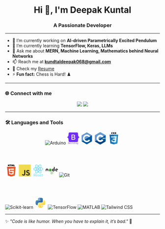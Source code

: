 <h1 align="center">Hi 👋, I'm Deepak Kuntal</h1>
<h3 align="center">A Passionate Developer</h3>

---

- 🔭 I’m currently working on **AI-driven Parametrically Excited Pendulum**
- 🌱 I’m currently learning **TensorFlow, Keras, LLMs**
- 💬 Ask me about **MERN, Machine Learning, Mathematics behind Neural Networks**
- 📫 Reach me at **kundtaldeepak068@gmail.com**
- 📄 Check my [Resume](https://drive.google.com/file/d/1r14p2Af_C9OXYdTJ_EwOc0DAdKyimIyq/view?usp=sharing)
- ⚡ **Fun fact:** Chess is Hard! ♟️

---

### 🌐 **Connect with me**
<p align="center">
  <!-- Add your social media links/icons here -->
  <a href="https://github.com/yourusername"><img src="https://img.shields.io/badge/GitHub-%2312100E.svg?&style=flat&logo=GitHub&logoColor=white" height="30"></a>
  <a href="https://www.linkedin.com/in/yourprofile"><img src="https://img.shields.io/badge/LinkedIn-%230077B5.svg?&style=flat&logo=linkedin&logoColor=white" height="30"></a>
</p>

---

### 🛠️ **Languages and Tools**

<p align="center">
  <!-- First Row -->
  <img src="https://cdn.worldvectorlogo.com/logos/arduino-1.svg" alt="Arduino" width="40" height="40"/>
  <img src="https://raw.githubusercontent.com/devicons/devicon/master/icons/bootstrap/bootstrap-plain-wordmark.svg" alt="Bootstrap" width="40" height="40"/>
  <img src="https://raw.githubusercontent.com/devicons/devicon/master/icons/c/c-original.svg" alt="C" width="40" height="40"/>
  <img src="https://raw.githubusercontent.com/devicons/devicon/master/icons/cplusplus/cplusplus-original.svg" alt="C++" width="40" height="40"/>
  <img src="https://raw.githubusercontent.com/devicons/devicon/master/icons/css3/css3-original-wordmark.svg" alt="CSS3" width="40" height="40"/>
  
  <br><br> <!-- Spacing -->
  
  <!-- Second Row -->
  <img src="https://raw.githubusercontent.com/devicons/devicon/master/icons/html5/html5-original-wordmark.svg" alt="HTML5" width="40" height="40"/>
  <img src="https://raw.githubusercontent.com/devicons/devicon/master/icons/javascript/javascript-original.svg" alt="JavaScript" width="40" height="40"/>
  <img src="https://raw.githubusercontent.com/devicons/devicon/master/icons/react/react-original-wordmark.svg" alt="React" width="40" height="40"/>
  <img src="https://raw.githubusercontent.com/devicons/devicon/master/icons/nodejs/nodejs-original-wordmark.svg" alt="Node.js" width="40" height="40"/>
  <img src="https://www.vectorlogo.zone/logos/git-scm/git-scm-icon.svg" alt="Git" width="40" height="40"/>
  
  <br><br>
  
  <!-- Third Row -->
  <img src="https://upload.wikimedia.org/wikipedia/commons/0/05/Scikit_learn_logo_small.svg" alt="Scikit-learn" width="40" height="40"/>
  <img src="https://raw.githubusercontent.com/devicons/devicon/master/icons/python/python-original.svg" alt="Python" width="40" height="40"/>
  <img src="https://www.vectorlogo.zone/logos/tensorflow/tensorflow-icon.svg" alt="TensorFlow" width="40" height="40"/>
  <img src="https://upload.wikimedia.org/wikipedia/commons/2/21/Matlab_Logo.png" alt="MATLAB" width="40" height="40"/>
  <img src="https://www.vectorlogo.zone/logos/tailwindcss/tailwindcss-icon.svg" alt="Tailwind CSS" width="40" height="40"/>
</p>

---

✨ *"Code is like humor. When you have to explain it, it’s bad."* 🚀
